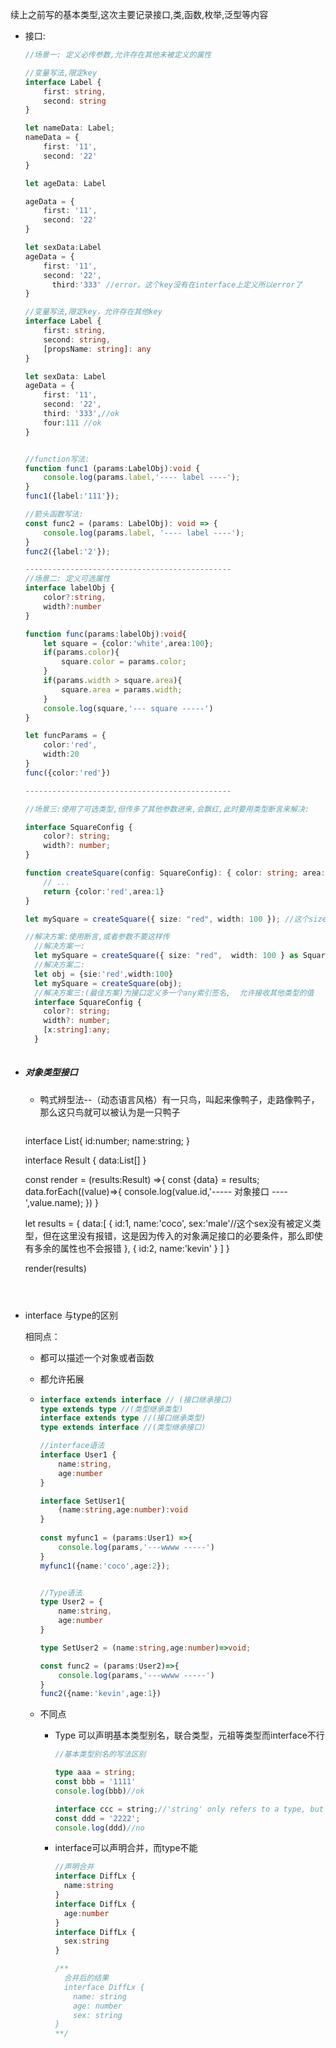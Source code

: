 续上之前写的基本类型,这次主要记录接口,类,函数,枚举,泛型等内容

- 接口:

  ```typescript
  //场景一: 定义必传参数,允许存在其他未被定义的属性
  
  //变量写法,限定key
  interface Label {
      first: string,
      second: string
  }
  
  let nameData: Label;
  nameData = {
      first: '11',
      second: '22'
  }
  
  let ageData: Label
  
  ageData = {
      first: '11',
      second: '22'
  }
  
  let sexData:Label
  ageData = {
      first: '11',
      second: '22',
    	third:'333' //error。这个key没有在interface上定义所以error了
  }
  
  //变量写法,限定key，允许存在其他key
  interface Label {
      first: string,
      second: string,
      [propsName: string]: any
  }
  
  let sexData: Label
  ageData = {
      first: '11',
      second: '22',
      third: '333',//ok
      four:111 //ok
  }
  
  
  //function写法:
  function func1 (params:LabelObj):void {
      console.log(params.label,'---- label ----');
  }
  func1({label:'111'});
  
  //箭头函数写法:
  const func2 = (params: LabelObj): void => {
      console.log(params.label, '---- label ----');
  }
  func2({label:'2'});
  
  ----------------------------------------------
  //场景二: 定义可选属性
  interface labelObj {
      color?:string,
      width?:number
  }
  
  function func(params:labelObj):void{
      let square = {color:'white',area:100};
      if(params.color){
          square.color = params.color;
      }
      if(params.width > square.area){
          square.area = params.width;
      }
      console.log(square,'--- square -----')
  }
  
  let funcParams = {
      color:'red',
      width:20
  }
  func({color:'red'})
  
  ----------------------------------------------
  
  //场景三:使用了可选类型,但传多了其他参数进来,会飘红,此时要用类型断言来解决:
  
  interface SquareConfig {
      color?: string;
      width?: number;
  }
  
  function createSquare(config: SquareConfig): { color: string; area: number } {
      // ...
      return {color:'red',area:1}
  }
  
  let mySquare = createSquare({ size: "red", width: 100 }); //这个size是没有被定义的属性来的,按道理他不会报错才对.因为ts会认为ts会认为这段代码可能存在bug,对象字面量会被特殊对待而会经过额外的属性检查,所以当一个对象字面量存在任何"目标类型"不包含的属性时,会报错
  
  //解决方案:使用断言,或者参数不要这样传
  	//解决方案一:
    let mySquare = createSquare({ size: "red", 	width: 100 } as SquareConfig);
  	//解决方案二:
  	let obj = {sie:'red',width:100}
    let mySquare = createSquare(obj);
  	//解决方案三:(最佳方案)为接口定义多一个any索引签名,	允许接收其他类型的值
  	interface SquareConfig {
      color?: string;
      width?: number;
      [x:string]:any;
  	}
  	
  ```

- ##### 对象类型接口

  - 鸭式辨型法--（动态语言风格）有一只鸟，叫起来像鸭子，走路像鸭子，那么这只鸟就可以被认为是一只鸭子

    ```typescript
  interface List{
        id:number;
      name:string;
    }
    
    interface Result {
        data:List[]
    }
    
    const render = (results:Result) =>{
        const {data} = results;
        data.forEach((value)=>{
            console.log(value.id,'----- 对象接口 ----',value.name);
        })
    }
    
    let results = {
        data:[
            {
                id:1,
                name:'coco',
                sex:'male'//这个sex没有被定义类型，但在这里没有报错，这是因为传入的对象满足接口的必要条件，那么即使有多余的属性也不会报错
            },
            {
                id:2,
                name:'kevin'
            }
        ]
    }
    
    render(results)
    ```
  
    
  
- interface 与type的区别

  相同点：

  - 都可以描述一个对象或者函数

  - 都允许拓展

  - ```typescript
    interface extends interface // (接口继承接口)
    type extends type //(类型继承类型)
    interface extends type //(接口继承类型)
    type extends interface //(类型继承接口)
    
    //interface语法
    interface User1 {
        name:string,
        age:number
    }
    
    interface SetUser1{
        (name:string,age:number):void
    }
         
    const myfunc1 = (params:User1) =>{
        console.log(params,'---wwww -----')
    }
    myfunc1({name:'coco',age:2});
    
    
    //Type语法
    type User2 = {
        name:string,
        age:number
    }
    
    type SetUser2 = (name:string,age:number)=>void;
    
    const func2 = (params:User2)=>{
        console.log(params,'---wwww -----')
    }
    func2({name:'kevin',age:1})
    
    ```

    

  - 不同点

    - Type 可以声明基本类型别名，联合类型，元祖等类型而interface不行

      ```typescript
      //基本类型别名的写法区别
      
      type aaa = string;
      const bbb = '1111'
      console.log(bbb)//ok
      
      interface ccc = string;//'string' only refers to a type, but is being used as a value here
      const ddd = '2222';
      console.log(ddd)//no
      ```

      

    - interface可以声明合并，而type不能

      ```typescript
      //声明合并
      interface DiffLx {
      	name:string
      }
      interface DiffLx {
      	age:number
      }
      interface DiffLx {
      	sex:string
      }
      
      /**
      	合并后的结果
      	interface DiffLx {
          name: string
          age: number
          sex: string
      }
      **/
      ```

      